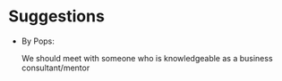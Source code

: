 Suggestions
===================

<ul>
	<li>
	<p>By Pops:</p>
	<p>We should meet with someone who is knowledgeable as a business consultant/mentor</p>
	</li>
</ul>

